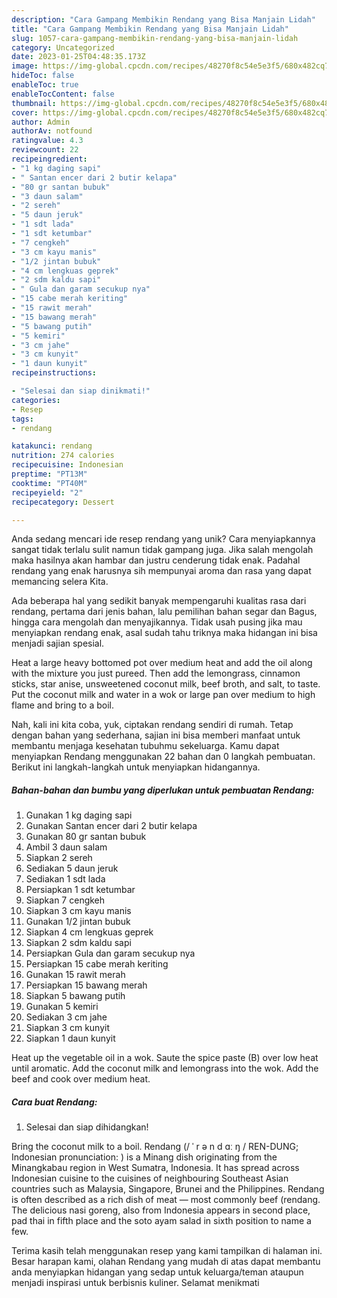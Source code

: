 ```yaml
---
description: "Cara Gampang Membikin Rendang yang Bisa Manjain Lidah"
title: "Cara Gampang Membikin Rendang yang Bisa Manjain Lidah"
slug: 1057-cara-gampang-membikin-rendang-yang-bisa-manjain-lidah
category: Uncategorized
date: 2023-01-25T04:48:35.173Z
image: https://img-global.cpcdn.com/recipes/48270f8c54e5e3f5/680x482cq70/rendang-foto-resep-utama.jpg
hideToc: false
enableToc: true
enableTocContent: false
thumbnail: https://img-global.cpcdn.com/recipes/48270f8c54e5e3f5/680x482cq70/rendang-foto-resep-utama.jpg
cover: https://img-global.cpcdn.com/recipes/48270f8c54e5e3f5/680x482cq70/rendang-foto-resep-utama.jpg
author: Admin
authorAv: notfound
ratingvalue: 4.3
reviewcount: 22
recipeingredient:
- "1 kg daging sapi"
- " Santan encer dari 2 butir kelapa"
- "80 gr santan bubuk"
- "3 daun salam"
- "2 sereh"
- "5 daun jeruk"
- "1 sdt lada"
- "1 sdt ketumbar"
- "7 cengkeh"
- "3 cm kayu manis"
- "1/2 jintan bubuk"
- "4 cm lengkuas geprek"
- "2 sdm kaldu sapi"
- " Gula dan garam secukup nya"
- "15 cabe merah keriting"
- "15 rawit merah"
- "15 bawang merah"
- "5 bawang putih"
- "5 kemiri"
- "3 cm jahe"
- "3 cm kunyit"
- "1 daun kunyit"
recipeinstructions:

- "Selesai dan siap dinikmati!"
categories:
- Resep
tags:
- rendang

katakunci: rendang 
nutrition: 274 calories
recipecuisine: Indonesian
preptime: "PT13M"
cooktime: "PT40M"
recipeyield: "2"
recipecategory: Dessert

---
```





Anda sedang mencari ide resep rendang yang unik? Cara menyiapkannya sangat tidak terlalu sulit namun tidak gampang juga. Jika salah mengolah maka hasilnya akan hambar dan justru cenderung tidak enak. Padahal rendang yang enak harusnya sih mempunyai aroma dan rasa yang dapat memancing selera Kita.





Ada beberapa hal yang sedikit banyak mempengaruhi kualitas rasa dari rendang, pertama dari jenis bahan, lalu pemilihan bahan segar dan Bagus, hingga cara mengolah dan menyajikannya. Tidak usah pusing jika mau menyiapkan rendang enak,      asal sudah tahu triknya maka hidangan ini bisa menjadi sajian spesial.














Heat a large heavy bottomed pot over medium heat and add the oil along with the mixture you just pureed. Then add the lemongrass, cinnamon sticks, star anise, unsweetened coconut milk, beef broth, and salt, to taste. Put the coconut milk and water in a wok or large pan over medium to high flame and bring to a boil.






Nah, kali ini kita coba, yuk, ciptakan rendang sendiri di rumah. Tetap dengan bahan yang sederhana, sajian ini bisa memberi manfaat untuk membantu menjaga kesehatan tubuhmu sekeluarga. Kamu dapat menyiapkan Rendang menggunakan 22 bahan dan 0 langkah pembuatan. Berikut ini langkah-langkah untuk menyiapkan hidangannya.

<!--inarticleads1-->

##### Bahan-bahan dan bumbu yang diperlukan untuk pembuatan Rendang:

1. Gunakan 1 kg daging sapi
1. Gunakan  Santan encer dari 2 butir kelapa
1. Gunakan 80 gr santan bubuk
1. Ambil 3 daun salam
1. Siapkan 2 sereh
1. Sediakan 5 daun jeruk
1. Sediakan 1 sdt lada
1. Persiapkan 1 sdt ketumbar
1. Siapkan 7 cengkeh
1. Siapkan 3 cm kayu manis
1. Gunakan 1/2 jintan bubuk
1. Siapkan 4 cm lengkuas geprek
1. Siapkan 2 sdm kaldu sapi
1. Persiapkan  Gula dan garam secukup nya
1. Persiapkan 15 cabe merah keriting
1. Gunakan 15 rawit merah
1. Persiapkan 15 bawang merah
1. Siapkan 5 bawang putih
1. Gunakan 5 kemiri
1. Sediakan 3 cm jahe
1. Siapkan 3 cm kunyit
1. Siapkan 1 daun kunyit


Heat up the vegetable oil in a wok. Saute the spice paste (B) over low heat until aromatic. Add the coconut milk and lemongrass into the wok. Add the beef and cook over medium heat. 

<!--inarticleads2-->

##### Cara buat Rendang:


1. Selesai dan siap dihidangkan!

Bring the coconut milk to a boil. Rendang (/ ˈ r ə n d ɑː ŋ / REN-DUNG; Indonesian pronunciation: ) is a Minang dish originating from the Minangkabau region in West Sumatra, Indonesia. It has spread across Indonesian cuisine to the cuisines of neighbouring Southeast Asian countries such as Malaysia, Singapore, Brunei and the Philippines. Rendang is often described as a rich dish of meat — most commonly beef (rendang. The delicious nasi goreng, also from Indonesia appears in second place, pad thai in fifth place and the soto ayam salad in sixth position to name a few. 

Terima kasih telah menggunakan resep yang kami tampilkan di halaman ini. Besar harapan kami, olahan Rendang yang mudah di atas dapat membantu anda menyiapkan hidangan yang sedap untuk keluarga/teman ataupun menjadi inspirasi untuk berbisnis kuliner. Selamat menikmati
